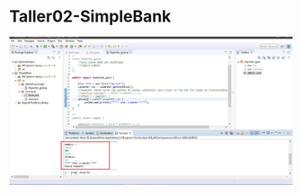 # Taller02-SimpleBank
![Image](https://github.com/KevinChevez/Taller02-SimpleBank/blob/main/ImagenUser.png)
